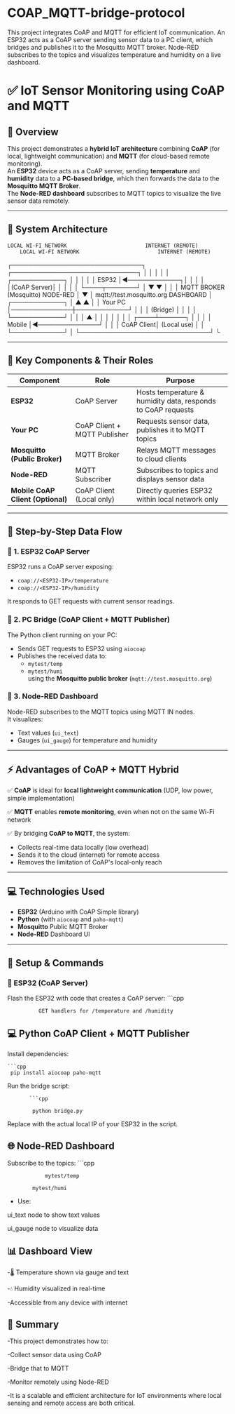 # COAP_MQTT-bridge-protocol
This project integrates CoAP and MQTT for efficient IoT communication. An ESP32 acts as a CoAP server sending sensor data to a PC client, which bridges and publishes it to the Mosquitto MQTT broker. Node-RED subscribes to the topics and visualizes temperature and humidity on a live dashboard.
# ✅ IoT Sensor Monitoring using CoAP and MQTT

## 📌 Overview  
This project demonstrates a **hybrid IoT architecture** combining **CoAP** (for local, lightweight communication) and **MQTT** (for cloud-based remote monitoring).  
An **ESP32** device acts as a CoAP server, sending **temperature** and **humidity** data to a **PC-based bridge**, which then forwards the data to the **Mosquitto MQTT Broker**.  
The **Node-RED dashboard** subscribes to MQTT topics to visualize the live sensor data remotely.

---

## 📐 System Architecture  

    LOCAL WI-FI NETWORK                         INTERNET (REMOTE)
        LOCAL WI-FI NETWORK                         INTERNET (REMOTE)
 ┌──────────────────────────────┐            ┌─────────────────────────────┐
 │                              │            │                             │
 │  ┌────────────┐              │            │                             │
 │  │   ESP32    │◄────────────┐│            │                             │
 │  │(CoAP Server)│             │            │                             │
 │  └────┬───────┘              │            ▼                             ▼
 │       │                      │      MQTT BROKER (Mosquitto)        NODE-RED
 │       ▼                      │      mqtt://test.mosquitto.org      DASHBOARD
 │  ┌────────────┐              │            ▲                             ▲
 │  │   Your PC  │──────────────┼────────────┘                             │
 │  │ (Bridge)   │              │                                          │
 │  └────────────┘              │                                          │
 │       ▲                      │                                          │
 │       │                      │                                          │
 │  ┌────┴──────┐               │                                          │
 │  │  Mobile   │◄──────────────┘                                          │
 │  │ CoAP Client│ (Local use)                                             │
 │  └────────────┘                                                         │
 └──────────────────────────────┘                                         └



---

## 🧠 Key Components & Their Roles

| Component                    | Role                         | Purpose                                                      |
|-----------------------------|------------------------------|--------------------------------------------------------------|
| **ESP32**                   | CoAP Server                  | Hosts temperature & humidity data, responds to CoAP requests |
| **Your PC**                 | CoAP Client + MQTT Publisher | Requests sensor data, publishes it to MQTT topics            |
| **Mosquitto (Public Broker)** | MQTT Broker                  | Relays MQTT messages to cloud clients                        |
| **Node-RED**                | MQTT Subscriber               | Subscribes to topics and displays sensor data                |
| **Mobile CoAP Client (Optional)** | CoAP Client (Local only)      | Directly queries ESP32 within local network only             |

---

## 🔁 Step-by-Step Data Flow

### 🔹 1. ESP32 CoAP Server  
ESP32 runs a CoAP server exposing:
- `coap://<ESP32-IP>/temperature`
- `coap://<ESP32-IP>/humidity`

It responds to GET requests with current sensor readings.

### 🔹 2. PC Bridge (CoAP Client + MQTT Publisher)  
The Python client running on your PC:
- Sends GET requests to ESP32 using `aiocoap`
- Publishes the received data to:
  - `mytest/temp`
  - `mytest/humi`  
using the **Mosquitto public broker** (`mqtt://test.mosquitto.org`)

### 🔹 3. Node-RED Dashboard  
Node-RED subscribes to the MQTT topics using MQTT IN nodes.  
It visualizes:
- Text values (`ui_text`)
- Gauges (`ui_gauge`) for temperature and humidity

---

## ⚡ Advantages of CoAP + MQTT Hybrid

✅ **CoAP** is ideal for **local lightweight communication** (UDP, low power, simple implementation)

✅ **MQTT** enables **remote monitoring**, even when not on the same Wi-Fi network

✅ By bridging **CoAP to MQTT**, the system:
- Collects real-time data locally (low overhead)
- Sends it to the cloud (internet) for remote access
- Removes the limitation of CoAP's local-only reach

---

## 💻 Technologies Used

- **ESP32** (Arduino with CoAP Simple library)
- **Python** (with `aiocoap` and `paho-mqtt`)
- **Mosquitto** Public MQTT Broker
- **Node-RED** Dashboard UI

---

## 🔧 Setup & Commands

### 🧠 ESP32 (CoAP Server)
Flash the ESP32 with code that creates a CoAP server:
     ```cpp
             
              
              GET handlers for /temperature and /humidity






## 💻 Python CoAP Client + MQTT Publisher
Install dependencies:


    ```cpp
     pip install aiocoap paho-mqtt
Run the bridge script:

           ```cpp

            python bridge.py


Replace <ESP32-IP> with the actual local IP of your ESP32 in the script.

## 🌐 Node-RED Dashboard
Subscribe to the topics:
      ```cpp
                
                mytest/temp

            mytest/humi

- Use:

ui_text node to show text values

ui_gauge node to visualize data



## 📊  Dashboard View
-🌡️ Temperature shown via gauge and text

-💧 Humidity visualized in real-time

-Accessible from any device with internet

## 📝 Summary
-This project demonstrates how to:

-Collect sensor data using CoAP

-Bridge that to MQTT

-Monitor remotely using Node-RED

-It is a scalable and efficient architecture for IoT environments where local sensing and remote access are both critical.





